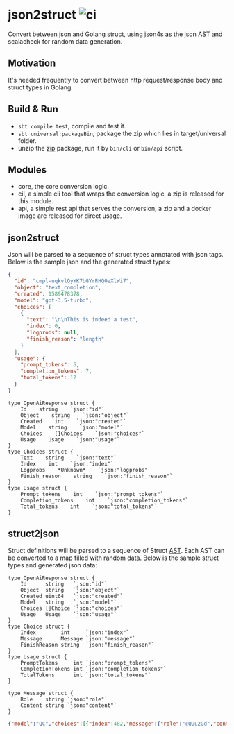 # json2struct ![ci](https://github.com/reminia/json2struct/actions/workflows/scala.yml/badge.svg)

Convert between json and Golang struct, using json4s as the json AST and scalacheck for random data
generation.

## Motivation

It's needed frequently to convert between http request/response body and struct types in Golang.

## Build & Run

* `sbt compile test`, compile and test it.
* `sbt universal:packageBin`, package the zip which lies in target/universal folder.
* unzip the [zip](https://github.com/reminia/json2struct/releases) package,
  run it by `bin/cli` or `bin/api` script.

## Modules

* core, the core conversion logic.
* cil, a simple cli tool that wraps the conversion logic, a zip is released for this module.
* api, a simple rest api that serves the conversion, a zip and a docker image are released for direct usage.

## json2struct

Json will be parsed to a sequence of struct types annotated with json tags.
Below is the sample json and the generated struct types:

```json
{
  "id": "cmpl-uqkvlQyYK7bGYrRHQ0eXlWi7",
  "object": "text_completion",
  "created": 1589478378,
  "model": "gpt-3.5-turbo",
  "choices": [
    {
      "text": "\n\nThis is indeed a test",
      "index": 0,
      "logprobs": null,
      "finish_reason": "length"
    }
  ],
  "usage": {
    "prompt_tokens": 5,
    "completion_tokens": 7,
    "total_tokens": 12
  }
}
```

```golang
type OpenAiResponse struct {
    Id    string    `json:"id"`
    Object    string    `json:"object"`
    Created    int    `json:"created"`
    Model    string    `json:"model"`
    Choices    []Choices    `json:"choices"`
    Usage    Usage    `json:"usage"`
}
type Choices struct {
    Text    string    `json:"text"`
    Index    int    `json:"index"`
    Logprobs    *Unknown*    `json:"logprobs"`
    Finish_reason    string    `json:"finish_reason"`
}
type Usage struct {
    Prompt_tokens    int    `json:"prompt_tokens"`
    Completion_tokens    int    `json:"completion_tokens"`
    Total_tokens    int    `json:"total_tokens"`
}
```

## struct2json

Struct definitions will be parsed to a sequence of Struct [AST](core/src/main/scala/json2struct/GoStructAST.scala).
Each AST can be converted to a map filled with random data.
Below is the sample struct types and generated json data:

```golang
type OpenAiResponse struct {
	Id      string   `json:"id"`
	Object  string   `json:"object"`
	Created uint64   `json:"created"`
	Model   string   `json:"model"`
	Choices []Choice `json:"choices"`
	Usage   Usage    `json:"usage"`
}
type Choice struct {
	Index        int     `json:"index"`
	Message      Message `json:"message"`
	FinishReason string  `json:"finish_reason"`
}
type Usage struct {
	PromptTokens     int `json:"prompt_tokens"`
	CompletionTokens int `json:"completion_tokens"`
	TotalTokens      int `json:"total_tokens"`
}

type Message struct {
	Role    string `json:"role"`
	Content string `json:"content"`
}
```

```json
{"model":"QC","choices":[{"index":482,"message":{"role":"cQUu2Gd","content":"NL"},"finish_reason":"Lckyp"},{"index":8,"message":{"role":"reH6","content":"o"},"finish_reason":"yMgu"},{"index":704,"message":{"role":"5X","content":"wXVmgIN"},"finish_reason":"mNl8"}],"usage":{"prompt_tokens":906,"completion_tokens":569,"total_tokens":930},"object":"5Y2li","id":"HSQ9","created":6840891044428693685}
```
